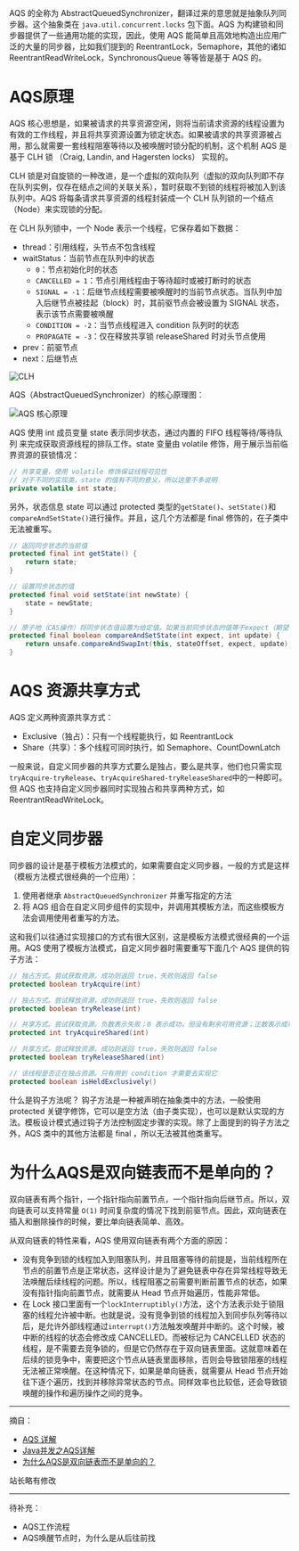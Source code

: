 AQS 的全称为 AbstractQueuedSynchronizer，翻译过来的意思就是抽象队列同步器。这个抽象类在 `java.util.concurrent.locks` 包下面。AQS 为构建锁和同步器提供了一些通用功能的实现，因此，使用 AQS 能简单且高效地构造出应用广泛的大量的同步器，比如我们提到的 ReentrantLock，Semaphore，其他的诸如 ReentrantReadWriteLock，SynchronousQueue 等等皆是基于 AQS 的。

# AQS原理

AQS 核心思想是，如果被请求的共享资源空闲，则将当前请求资源的线程设置为有效的工作线程，并且将共享资源设置为锁定状态。如果被请求的共享资源被占用，那么就需要一套线程阻塞等待以及被唤醒时锁分配的机制，这个机制 AQS 是基于 CLH 锁 （Craig, Landin, and Hagersten locks） 实现的。

CLH 锁是对自旋锁的一种改进，是一个虚拟的双向队列（虚拟的双向队列即不存在队列实例，仅存在结点之间的关联关系），暂时获取不到锁的线程将被加入到该队列中。AQS 将每条请求共享资源的线程封装成一个 CLH 队列锁的一个结点（Node）来实现锁的分配。

在 CLH 队列锁中，一个 Node 表示一个线程，它保存着如下数据：
+ thread：引用线程，头节点不包含线程
+ waitStatus：当前节点在队列中的状态
  + `0`：节点初始化时的状态
  + `CANCELLED = 1`：节点引用线程由于等待超时或被打断时的状态
  + `SIGNAL = -1`：后继节点线程需要被唤醒时的当前节点状态。当队列中加入后继节点被挂起（block）时，其前驱节点会被设置为 SIGNAL 状态，表示该节点需要被唤醒
  + `CONDITION = -2`：当节点线程进入 condition 队列时的状态
  + `PROPAGATE = -3`：仅在释放共享锁 releaseShared 时对头节点使用
+ prev：前驱节点
+ next：后继节点

![CLH](http://hunt-cdn.eyescode.top/content/50661d8f-e68e-8586-e9c4-1b471ea779c4.png)

AQS（AbstractQueuedSynchronizer）的核心原理图：

![AQS 核心原理](http://hunt-cdn.eyescode.top/content/718b71fa-cdc5-cb26-fe0a-634f0e0bbc3e.png)

AQS 使用 int 成员变量 state 表示同步状态，通过内置的 FIFO 线程等待/等待队列 来完成获取资源线程的排队工作。state 变量由 volatile 修饰，用于展示当前临界资源的获锁情况：

```java
// 共享变量，使用 volatile 修饰保证线程可见性
// 对于不同的实现类，state 的值有不同的意义，所以这里不多说明
private volatile int state;
```

另外，状态信息 state 可以通过 protected 类型的`getState()`、`setState()`和`compareAndSetState()`进行操作。并且，这几个方法都是 final 修饰的，在子类中无法被重写。

```java
// 返回同步状态的当前值
protected final int getState() {
    return state;
}

// 设置同步状态的值
protected final void setState(int newState) {
    state = newState;
}

// 原子地（CAS操作）将同步状态值设置为给定值。如果当前同步状态的值等于expect（期望值）则更新
protected final boolean compareAndSetState(int expect, int update) {
    return unsafe.compareAndSwapInt(this, stateOffset, expect, update);
}
```

# AQS 资源共享方式

AQS 定义两种资源共享方式：
+ Exclusive（独占）：只有一个线程能执行，如 ReentrantLock
+ Share（共享）：多个线程可同时执行，如 Semaphore、CountDownLatch

一般来说，自定义同步器的共享方式要么是独占，要么是共享，他们也只需实现`tryAcquire-tryRelease`、`tryAcquireShared-tryReleaseShared`中的一种即可。但 AQS 也支持自定义同步器同时实现独占和共享两种方式，如 ReentrantReadWriteLock。

# 自定义同步器

同步器的设计是基于模板方法模式的，如果需要自定义同步器，一般的方式是这样（模板方法模式很经典的一个应用）：
1. 使用者继承 `AbstractQueuedSynchronizer` 并重写指定的方法
2. 将 AQS 组合在自定义同步组件的实现中，并调用其模板方法，而这些模板方法会调用使用者重写的方法。

这和我们以往通过实现接口的方式有很大区别，这是模板方法模式很经典的一个运用。AQS 使用了模板方法模式，自定义同步器时需要重写下面几个 AQS 提供的钩子方法：

```java
// 独占方式。尝试获取资源，成功则返回 true，失败则返回 false
protected boolean tryAcquire(int)

// 独占方式。尝试释放资源，成功则返回 true，失败则返回 false
protected boolean tryRelease(int)

// 共享方式。尝试获取资源。负数表示失败；0 表示成功，但没有剩余可用资源；正数表示成功，且有剩余资源
protected int tryAcquireShared(int)

// 共享方式。尝试释放资源，成功则返回 true，失败则返回 false
protected boolean tryReleaseShared(int)

// 该线程是否正在独占资源。只有用到 condition 才需要去实现它
protected boolean isHeldExclusively()
```

什么是钩子方法呢？ 钩子方法是一种被声明在抽象类中的方法，一般使用 protected 关键字修饰，它可以是空方法（由子类实现），也可以是默认实现的方法。模板设计模式通过钩子方法控制固定步骤的实现。除了上面提到的钩子方法之外，AQS 类中的其他方法都是 final ，所以无法被其他类重写。

# 为什么AQS是双向链表而不是单向的？

双向链表有两个指针，一个指针指向前置节点，一个指针指向后继节点。所以，双向链表可以支持常量 `O(1)` 时间复杂度的情况下找到前驱节点。因此，双向链表在插入和删除操作的时候，要比单向链表简单、高效。

从双向链表的特性来看，AQS 使用双向链表有两个方面的原因：
+ 没有竞争到锁的线程加入到阻塞队列，并且阻塞等待的前提是，当前线程所在节点的前置节点是正常状态，这样设计是为了避免链表中存在异常线程导致无法唤醒后续线程的问题。所以，线程阻塞之前需要判断前置节点的状态，如果没有指针指向前置节点，就需要从 Head 节点开始遍历，性能非常低。
+ 在 Lock 接口里面有一个`lockInterruptibly()`方法，这个方法表示处于锁阻塞的线程允许被中断。也就是说，没有竞争到锁的线程加入到同步队列等待以后，是允许外部线程通过`interrupt()`方法触发唤醒并中断的。这个时候，被中断的线程的状态会修改成 CANCELLED。而被标记为 CANCELLED 状态的线程，是不需要去竞争锁的，但是它仍然存在于双向链表里面。这就意味着在后续的锁竞争中，需要把这个节点从链表里面移除，否则会导致锁阻塞的线程无法被正常唤醒。在这种情况下，如果是单向链表，就需要从 Head 节点开始往下逐个遍历，找到并移除异常状态的节点。同样效率也比较低，还会导致锁唤醒的操作和遍历操作之间的竞争。

------
摘自：
+ [AQS 详解](https://javaguide.cn/java/concurrent/aqs.html)
+ [Java并发之AQS详解](https://juejin.cn/post/7006895386103119908)
+ [为什么AQS是双向链表而不是单向的？](https://topjavaer.cn/java/java-concurrent.html#%E4%B8%BA%E4%BB%80%E4%B9%88aqs%E6%98%AF%E5%8F%8C%E5%90%91%E9%93%BE%E8%A1%A8%E8%80%8C%E4%B8%8D%E6%98%AF%E5%8D%95%E5%90%91%E7%9A%84)

站长略有修改

------
待补充：
+ AQS工作流程
+ AQS唤醒节点时，为什么是从后往前找